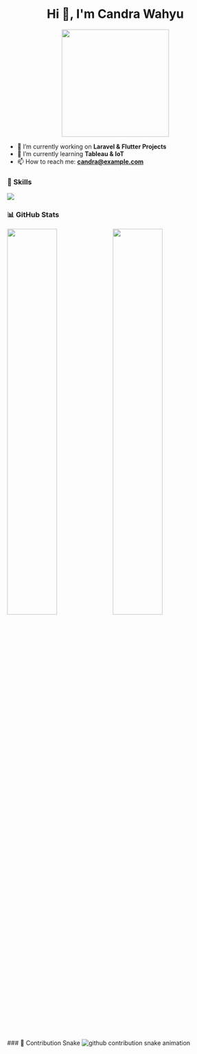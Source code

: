 <h1 align="center">Hi 👋, I'm Candra Wahyu</h1>
<p align="center">
  <img src="https://media.giphy.com/media/3o7TKU8RvQuomFfUUU/giphy.gif" width="250">
</p>

- 🔭 I’m currently working on **Laravel & Flutter Projects**
- 🌱 I’m currently learning **Tableau & IoT**
- 📫 How to reach me: **candra@example.com**

### 🚀 Skills

<p align="left">
  <img src="https://skillicons.dev/icons?i=php,laravel,flutter,dart,js,nodejs,html,css,tailwind,mysql,git,github" />
</p>

### 📊 GitHub Stats

<p align="left">
  <img src="https://github-readme-stats.vercel.app/api?username=candraega&show_icons=true&theme=radical" width="48%" />
  <img src="https://github-readme-stats.vercel.app/api/top-langs/?username=candraega&layout=compact&theme=radical" width="48%" />
</p>
### 🐍 Contribution Snake

<picture>
  <source media="(prefers-color-scheme: dark)" srcset="https://raw.githubusercontent.com/candraega/Candraega/output/github-contribution-grid-snake-dark.svg" />
  <source media="(prefers-color-scheme: light)" srcset="https://raw.githubusercontent.com/candraega/Candraega/output/github-contribution-grid-snake.svg" />
  <img alt="github contribution snake animation" src="https://raw.githubusercontent.com/candraega/Candraega/output/github-contribution-grid-snake.svg" />
</picture>
